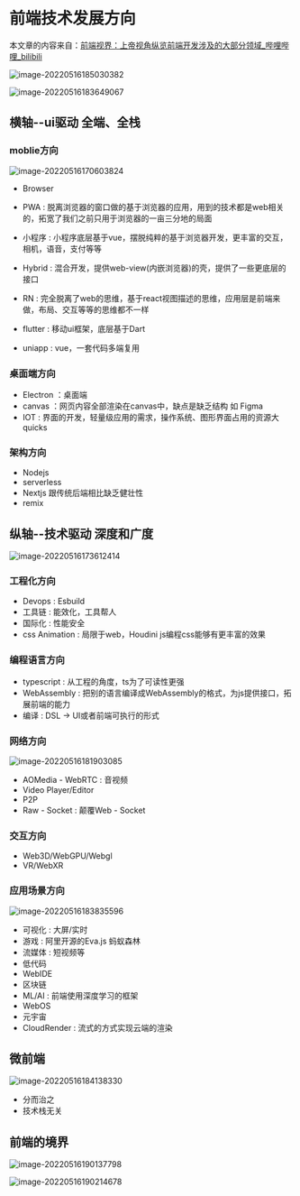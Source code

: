 # 前端技术发展方向

本文章的内容来自：[前端视界：上帝视角纵览前端开发涉及的大部分领域_哔哩哔哩_bilibili](https://www.bilibili.com/video/BV1zY411E7Yw?spm_id_from=333.999.0.0)

![image-20220516185030382](../assets/blog_res/2022-05-16-前端发展.assets/image-20220516185030382.png)

![image-20220516183649067](../assets/blog_res/2022-05-16-前端发展.assets/image-20220516183649067.png)

## 横轴--ui驱动 全端、全栈

### moblie方向

![image-20220516170603824](../assets/blog_res/2022-05-16-前端发展.assets/image-20220516170603824.png)

- Browser

- PWA : 脱离浏览器的窗口做的基于浏览器的应用，用到的技术都是web相关的，拓宽了我们之前只用于浏览器的一亩三分地的局面
- 小程序 : 小程序底层基于vue，摆脱纯粹的基于浏览器开发，更丰富的交互，相机，语音，支付等等
- Hybrid : 混合开发，提供web-view(内嵌浏览器)的壳，提供了一些更底层的接口
- RN : 完全脱离了web的思维，基于react视图描述的思维，应用层是前端来做，布局、交互等等的思维都不一样
- flutter : 移动ui框架，底层基于Dart
- uniapp : vue，一套代码多端复用

### 桌面端方向

- Electron ：桌面端
- canvas ：网页内容全部渲染在canvas中，缺点是缺乏结构 如 Figma
- IOT :  界面的开发，轻量级应用的需求，操作系统、图形界面占用的资源大 quicks

### 架构方向

- Nodejs
- serverless
- Nextjs 跟传统后端相比缺乏健壮性
- remix



## 纵轴--技术驱动 深度和广度

![image-20220516173612414](../assets/blog_res/2022-05-16-前端发展.assets/image-20220516173612414.png)

### 工程化方向

- Devops : Esbuild
- 工具链 : 能效化，工具帮人
- 国际化 : 性能安全
- css Animation : 局限于web，Houdini js编程css能够有更丰富的效果

### 编程语言方向

- typescript : 从工程的角度，ts为了可读性更强
- WebAssembly : 把别的语言编译成WebAssembly的格式，为js提供接口，拓展前端的能力
- 编译 : DSL -> UI或者前端可执行的形式

### 网络方向

![image-20220516181903085](../assets/blog_res/2022-05-16-前端发展.assets/image-20220516181903085.png)

- AOMedia - WebRTC : 音视频
- Video Player/Editor
- P2P
- Raw - Socket : 颠覆Web - Socket

### 交互方向

- Web3D/WebGPU/Webgl
- VR/WebXR

### 应用场景方向

![image-20220516183835596](../assets/blog_res/2022-05-16-前端发展.assets/image-20220516183835596.png)

- 可视化 : 大屏/实时
- 游戏 : 阿里开源的Eva.js 蚂蚁森林
- 流媒体 : 短视频等
- 低代码
- WebIDE
- 区块链
- ML/AI : 前端使用深度学习的框架
- WebOS
- 元宇宙
- CloudRender : 流式的方式实现云端的渲染



## 微前端

![image-20220516184138330](../assets/blog_res/2022-05-16-前端发展.assets/image-20220516184138330.png)

- 分而治之
- 技术栈无关



## 前端的境界

![image-20220516190137798](../assets/blog_res/2022-05-16-前端发展.assets/image-20220516190137798.png)

![image-20220516190214678](../assets/blog_res/2022-05-16-前端发展.assets/image-20220516190214678.png)